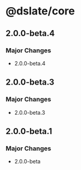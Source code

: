 # @dslate/core

## 2.0.0-beta.4

### Major Changes

- 2.0.0-beta.4

## 2.0.0-beta.3

### Major Changes

- 2.0.0-beta.3

## 2.0.0-beta.1

### Major Changes

- 2.0.0-beta
